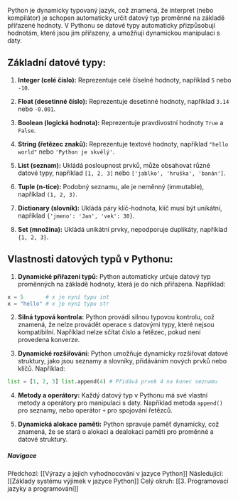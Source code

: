 Python je dynamicky typovaný jazyk, což znamená, že interpret (nebo kompilátor) je schopen automaticky určit datový typ proměnné na základě přiřazené hodnoty. V Pythonu se datové typy automaticky přizpůsobují hodnotám, které jsou jim přiřazeny, a umožňují dynamickou manipulaci s daty.

## Základní datové typy:

1. **Integer (celé číslo):** Reprezentuje celé číselné hodnoty, například `5` nebo `-10`.

2. **Float (desetinné číslo):** Reprezentuje desetinné hodnoty, například `3.14` nebo `-0.001`.

3. **Boolean (logická hodnota):** Reprezentuje pravdivostní hodnoty `True` a `False`.

4. **String (řetězec znaků):** Reprezentuje textové hodnoty, například `"hello world"` nebo `'Python je skvělý'`.

5. **List (seznam):** Ukládá posloupnost prvků, může obsahovat různé datové typy, například `[1, 2, 3]` nebo `['jablko', 'hruška', 'banán']`.

6. **Tuple (n-tice):** Podobný seznamu, ale je neměnný (immutable), například `(1, 2, 3)`.

7. **Dictionary (slovník):** Ukládá páry klíč-hodnota, klíč musí být unikátní, například `{'jmeno': 'Jan', 'vek': 30}`.

8. **Set (množina):** Ukládá unikátní prvky, nepodporuje duplikáty, například `{1, 2, 3}`.

## Vlastnosti datových typů v Pythonu:

1. **Dynamické přiřazení typů:** Python automaticky určuje datový typ proměnných na základě hodnoty, která je do nich přiřazena. Například:

```Python
x = 5       # x je nyní typu int
x = "hello" # x je nyní typu str
```

2. **Silná typová kontrola:** Python provádí silnou typovou kontrolu, což znamená, že nelze provádět operace s datovými typy, které nejsou kompatibilní. Například nelze sčítat číslo a řetězec, pokud není provedena konverze.

4. **Dynamické rozšiřování:** Python umožňuje dynamicky rozšiřovat datové struktury, jako jsou seznamy a slovníky, přidáváním nových prvků nebo klíčů. Například:

```Python
list = [1, 2, 3] list.append(4) # Přidává prvek 4 na konec seznamu
```

4. **Metody a operátory:** Každý datový typ v Pythonu má své vlastní metody a operátory pro manipulaci s daty. Například metoda `append()` pro seznamy, nebo operátor `+` pro spojování řetězců.

5. **Dynamická alokace paměti:** Python spravuje paměť dynamicky, což znamená, že se stará o alokaci a dealokaci paměti pro proměnné a datové struktury.


##### Navigace
Předchozí:  [[Výrazy a jejich vyhodnocování v jazyce Python]]
Následující: [[Základy systému výjimek v jazyce Python]]
Celý okruh: [[3. Programovací jazyky a programování]]